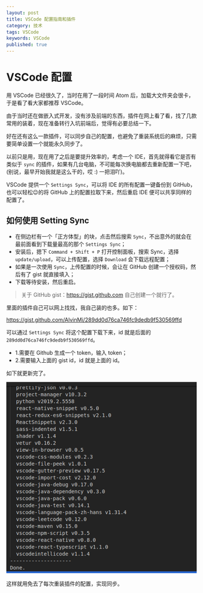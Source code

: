 ```yaml
---
layout: post
title: VSCode 配置指南和插件
category: 技术
tags: VSCode
keywords: VSCode
published: true
---
```


# VSCode 配置

用 VSCode 已经很久了，当时在用了一段时间 Atom 后，加载大文件夹会很卡，于是看了看大家都推荐 VSCode。

由于当时还在做嵌入式开发，没有涉及前端的东西，插件在网上看了看，找了几款常用的装着，现在准备转行入坑前端后，觉得有必要总结一下。

好在还有这么一款插件，可以同步自己的配置，也避免了重装系统后的麻烦，只需要简单设置一个就能永久同步了。

<!-- 安装完成后到配置界面设计快捷键： -->

<!-- <img src="https://raw.githubusercontent.com/AlvinMi/2019-Pic/master/20190309225724.png" width="500px" height="500px"/> -->

以前只是用，现在用了之后是要提升效率的，考虑一个 IDE，首先就得看它是否有类似于 `sync` 的插件，如果有几台电脑，不可能每次换电脑都去重新配置一下吧，(别说，最早开始我就是这么干的，哎 :) 一把泪吖)。

VSCode 提供一个 `Settings Sync`，可以将 IDE 的所有配置一键备份到 GitHub，也可以轻松😉的将 GitHub 上的配置拉取下来，然后重启 IDE 便可以共享同样的配置了。

## 如何使用 Setting Sync

- 在侧边栏有一个「正方体型」的块，点击然后搜索 `Sync`，不出意外的就会在最前面看到下载量最高的那个 `Settings Sync`；
- 安装后，摁下 `Command + Shift + P` 打开控制面板，搜索 Sync，选择 `update/upload`，可以上传配置，选择 `Download` 会下载远程配置；
- 如果是一次使用 `Sync`，上传配置的时候，会让在 GitHub 创建一个授权码，然后有了 gist 就直接填入；
- 下载等待安装，然后重启。

> 关于 GitHub gist：https://gist.github.com 自己创建一个就行了。

里面的插件自己可以网上找找，我自己装的也多。如下：

https://gist.github.com/AlvinMi/289dd0d76ca746fc9dedb9f530569ffd

可以通过 `Settings Sync` 将这个配置下载下来，id 就是后面的 `289dd0d76ca746fc9dedb9f530569ffd`。

- 1.需要在 Github 生成一个 token，输入 token；
- 2.需要输入上面的 gist id，id 就是上面的 id。

如下就更新完了。

<img src="https://raw.githubusercontent.com/AlvinMi/2019-Pic/master/2019/20190313235715.png"/>

这样就用免去了每次重装插件的配置，实现同步。